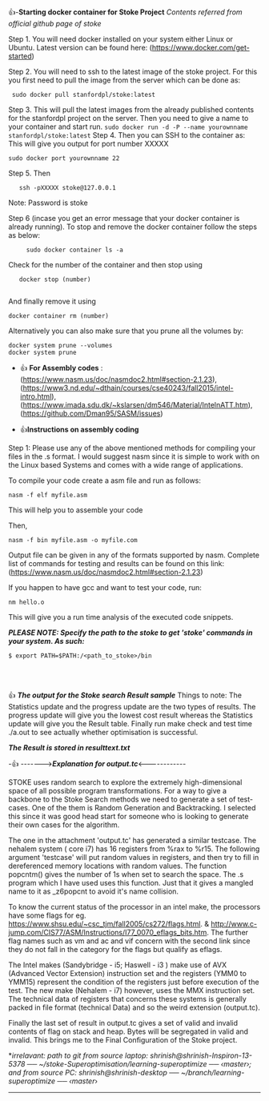 :+1:-**Starting docker container for Stoke Project** 
*Contents referred from official github page of stoke*


Step 1. You will need docker installed on your system either Linux or Ubuntu. Latest version can be found here: (https://www.docker.com/get-started)

Step 2. You will need to ssh to the latest image of the stoke project. For this you first need to pull the image from the server which can be done as:
   ```
    sudo docker pull stanfordpl/stoke:latest
   ```
Step 3. This will pull the latest images from the already published contents for the stanfordpl project on the server. Then you need to give a name to your container and start run.
    ```
    sudo docker run -d -P --name yourownname stanfordpl/stoke:latest
    ```
Step 4. Then you can SSH to the container as: This will give you output for port number XXXXX
   
  ```
  sudo docker port yourownname 22
  ```
Step 5.  Then 
  ```
     ssh -pXXXXX stoke@127.0.0.1
  ```
  Note: Password is stoke
  
Step 6 (incase you get an error message that your docker container is already running). To stop and remove the docker container follow the steps as below:

```
     sudo docker container ls -a
```
Check for the number of the container and then stop using 

```
   docker stop (number)
   
```

And finally remove it using

``` 
docker container rm (number)
```
Alternatively you can also make sure that you prune all the volumes by:

```
docker system prune --volumes
docker system prune
```

  
- :+1: **For Assembly codes** :(https://www.nasm.us/doc/nasmdoc2.html#section-2.1.23), 
                          (https://www3.nd.edu/~dthain/courses/cse40243/fall2015/intel-intro.html), 
                          (https://www.imada.sdu.dk/~kslarsen/dm546/Material/IntelnATT.htm),
                          (https://github.com/Dman95/SASM/issues)
   
  
-  :+1:**Instructions on assembly coding**
  
  Step 1: Please use any of the above mentioned methods for compiling your files in the .s format. I would suggest nasm since it is simple to work with on the Linux based Systems and comes with a wide range of applications. 
  
  To compile your code create a asm file and run as follows: 
  ```
  nasm -f elf myfile.asm
  
  ```
  This will help you to assemble your code
  
  Then, 
   
   ```
   nasm -f bin myfile.asm -o myfile.com
   
   ```
   Output file can be given in any of the formats supported by nasm. Complete list of commands for testing and results can be found on this link: 
   (https://www.nasm.us/doc/nasmdoc2.html#section-2.1.23)
   
   If you happen to have gcc and want to test your code, run:
   ```
   nm hello.o
   
   ```
   This will give you a run time analysis of the executed code snippets.
   
   ***PLEASE NOTE: Specify the path to the stoke to get 'stoke' commands in your system. As such:***
   
   ```
   $ export PATH=$PATH:/<path_to_stoke>/bin
   
   ```
<br>
</br>

 :+1:  ***The output for the Stoke search Result sample***
   Things to note: The Statistics update and the progress update are the two types of results. The progress update will give you the lowest cost result whereas the Statistics update will give you the Result table. Finally run make check and test time ./a.out to see actually whether optimisation is successful.
   
   
   ***The Result is stored in resulttext.txt***

 -:+1:  ------->**_Explanation for output.tc_**<------------
   
  STOKE uses random search to explore the extremely high-dimensional space of all possible program transformations. For a way to give a backbone to the Stoke Search methods we need to generate a set of test-cases. One of the them is Random Generation and Backtracking. I selected this since it was good head start for someone who is looking to generate their own cases for the algorithm.

The one in the attachment 'output.tc' has generated a similar testcase. The nehalem system ( core i7) has 16 registers from %rax to %r15. The following argument 'testcase' will put random values in registers, and then try to fill in dereferenced memory locations with random values. The function popcntm() gives the number of 1s when set to search the space. The .s program which I have used uses this function. Just that it gives a mangled name to it as _z6popcnt to avoid it's name collision. 

To know the current status of the processor in an intel make, the processors have some flags  for eg. https://www.shsu.edu/~csc_tjm/fall2005/cs272/flags.html. & http://www.c-jump.com/CIS77/ASM/Instructions/I77_0070_eflags_bits.htm. The further flag names such as vm and ac and vif concern with the second link since they do not fall in the category for the flags but qualify as eflags.

The Intel makes (Sandybridge - i5; Haswell - i3 ) make use of AVX (Advanced Vector Extension) instruction set and the registers (YMM0 to YMM15) represent the condition of the registers just before execution of the test. The new make (Nehalem - i7) however, uses the MMX instruction set. The technical data of registers that concerns these systems is generally packed in file format (technical Data) and so the weird extension (output.tc).

Finally the last set of result in output.tc gives a set of valid and invalid contents of flag on stack and heap. Bytes will be segregated in valid and invalid. This brings me to the Final Configuration of the Stoke project. 

 ***irrelavant: path to git from source laptop: shrinish@shrinish-Inspiron-13-5378 ── ~/stoke-Superoptimisation/learning-superoptimize ── ‹master*›; and from source PC: shrinish@shrinish-desktop ── ~/branch/learning-superoptimize ── ‹master*› 
 ***

